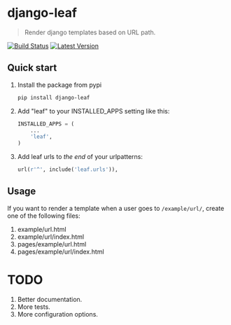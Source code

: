 # django-leaf

> Render django templates based on URL path.

[![Build Status](https://img.shields.io/travis/gsmke/django-leaf/master.svg?style=flat)](https://travis-ci.org/gsmke/django-leaf)
[![Latest Version](https://img.shields.io/pypi/v/django-leaf.svg?style=flat)](https://pypi.python.org/pypi/django-leaf/)

## Quick start

1. Install the package from pypi

    ```bash
    pip install django-leaf
    ```

2. Add "leaf" to your INSTALLED_APPS setting like this:

    ```python
    INSTALLED_APPS = (
        ...
        'leaf',
    )
    ```

3. Add leaf urls to *the end* of your urlpatterns:

    ```python
    url(r'^', include('leaf.urls')),
    ```

## Usage

If you want to render a template when a user goes to `/example/url/`, create one of the following files:

1. example/url.html
2. example/url/index.html
3. pages/example/url.html
4. pages/example/url/index.html

# TODO

1. Better documentation.
2. More tests.
3. More configuration options.
